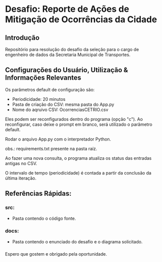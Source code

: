 # Desafio: Reporte de Ações de Mitigação de Ocorrências da Cidade 


## Introdução

Repositório para resolução do desafio da seleção para o cargo de engenheiro de dados da Secretaria Municipal de Transportes.

## Configurações do Usuário, Utilização & Informações Relevantes


Os parâmetros default de configuração são:
* Periodicidade: 20 minutos
* Pasta de criação do CSV: mesma pasta do App.py
* Nome do aqruivo CSV: OcorrenciasCETRIO.csv

Eles podem ser reconfigurados dentro do programa (opção "c").
Ao reconfigurar, caso deixe o prompt em branco, será utilizado o parâmetro default.


Rodar o arquivo App.py com o interpretador Python.

obs.: requirements.txt presente na pasta raíz.


Ao fazer uma nova consulta, o programa atualiza os status das entradas antigas no CSV.

O intervalo de tempo (periodicidade) é contada a partir da conclusão da última iteração.



## Referências Rápidas:

### src:
* Pasta contendo o código fonte.
### docs:
* Pasta contendo o enunciado do desafio e o diagrama solicitado.

###

Espero que gostem e obrigado pela oportunidade.
